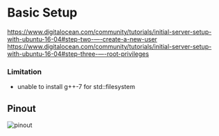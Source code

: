 # Basic Setup

https://www.digitalocean.com/community/tutorials/initial-server-setup-with-ubuntu-16-04#step-two-—-create-a-new-user
https://www.digitalocean.com/community/tutorials/initial-server-setup-with-ubuntu-16-04#step-three-—-root-privileges

### Limitation
- unable to install g++-7 for std::filesystem

## Pinout

![pinout](http://beagleboard.org/static/images/cape-headers.png)
